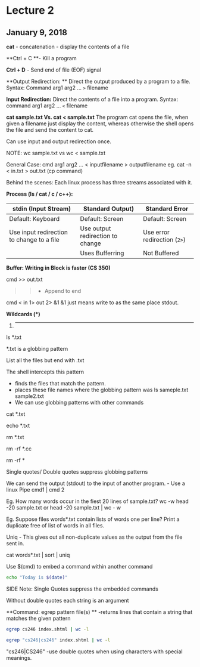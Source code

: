 # Lecture 2
## January 9, 2018

**cat** - concatenation
      - display the contents of a file      

**Ctrl + C **- Kill a program

**Ctrl + D** - Send end of file (EOF) signal

**Output Redirection: **
Direct the output produced by a program to a file.
Syntax: Command arg1 arg2 ... `>`  filename

**Input Redirection:**
Direct the contents of a file into a program.
Syntax:  command arg1 arg2 ... `<` filename

**cat sample.txt Vs. cat < sample.txt**
The program cat opens the file, when given a filename just display the content, whereas otherwise the shell opens the file and send the content to cat.

Can use input and output redirection once.

NOTE: wc sample.txt vs wc < sample.txt

General Case:
cmd arg1 arg2 ... < inputfilename > outputfilename
eg. cat -n < in.txt > out.txt
(cp command)

Behind the scenes:
Each linux process has three streams associated with it.

**Process (ls / cat / c / c++):**

|stdin (Input Stream) | Standard Output) | Standard Error|
|-----------------------------|---------------------------|-----------------------|
| Default: Keyboard   |  Default: Screen | Default: Screen |
| Use input redirection to change to a file | Use output redirection to change | Use error redirection (`2>`) |
||Uses Bufferring|Not Buffered|

**Buffer: Writing in Block is faster (CS 350)**

cmd >> out.txt
>> - Append to end

cmd < in 1> out 2> &1
&1 just means write to as the same place stdout.

**Wildcards (*)**
1. *****

ls *.txt

*.txt is a globbing pattern

List all the files but end with .txt

The shell intercepts this pattern
- finds the files that match the pattern.
- places these file names where the globbing pattern was
ls sameple.txt sample2.txt
- We can use globbing patterns with other commands

cat *.txt

echo *.txt

rm *.txt

rm -rf *.cc

rm -rf *

Single quotes/ Double quotes suppress globbing patterns

We can send the output (stdout) to the input of another program.
    - Use a linux Pipe
    cmd1 | cmd 2
    
Eg. How many words occur in the fiest 20 lines of sample.txt?
    wc -w
    head -20 sample.txt
         or 
    head -20 sample.txt | wc - w

Eg. Suppose files words*.txt contain lists of words one per line? Print a duplicate free of list of words in all files.

Uniq - This gives out all non-duplicate values as the output from the file sent in. 

cat words*.txt | sort | uniq

Use $(cmd) to embed a command within another command
```bash
echo "Today is $(date)"
```
SIDE Note: Single Quotes suppress the embedded commands

Without double quotes each string is an argument

**Command: egrep pattern file(s) **
 -returns lines that contain a string that matches the given pattern

```bash
egrep cs246 index.shtml | wc -l

egrep "cs246|cs246" index.shtml | wc -l
```

"cs246|CS246"
-use double quotes when using characters with special meanings.
